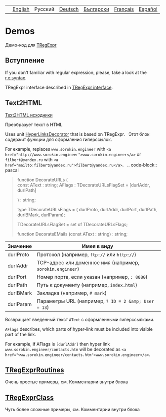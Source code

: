 |     |                                                             |         |                                                                |                                                                  |                                                                 |                                                                |
|-----|-------------------------------------------------------------|---------|----------------------------------------------------------------|------------------------------------------------------------------|-----------------------------------------------------------------|----------------------------------------------------------------|
|     | [English](https://regex.sorokin.engineer/demos/) | Русский | [Deutsch](https://regex.sorokin.engineer/de/demos/) | [Български](https://regex.sorokin.engineer/bg/demos/) | [Français](https://regex.sorokin.engineer/fr/demos/) | [Español](https://regex.sorokin.engineer/es/demos/) |

# Demos

Демо-код для [TRegExpr](../tregexpr/)

## Вступление

If you don't familiar with regular expression, please, take a look at
the [r.e.syntax](../regular_expressions/).

TRegExpr interface described in [TRegExpr interface](../tregexpr/).

## Text2HTML

[Text2HTML
исходники](https://github.com/andgineer/TRegExpr/tree/master/examples/Text2HTML)

Преобразует текст в HTML

Uses unit
[HyperLinksDecorator](https://github.com/andgineer/TRegExpr/blob/master/src/HyperLinksDecorator.pas)
that is based on TRegExpr.   Этот блок содержит функции для оформления
гиперссылок.

For example, replaces `www.sorokin.engineer` with
`<a href="http://www.sorokin.engineer">www.sorokin.engineer</a>` or
`filbert@yandex.ru` with
`<a href="mailto:filbert@yandex.ru">filbert@yandex.ru</a>`.   ..
code-block:: pascal

> function DecorateURLs (  
> const AText : string; AFlags : TDecorateURLsFlagSet = \[durlAddr,
> durlPath\]
>
> ) : string;
>
> type TDecorateURLsFlags = ( durlProto, durlAddr, durlPort, durlPath,
> durlBMark, durlParam);
>
> TDecorateURLsFlagSet = set of TDecorateURLsFlags;
>
> function DecorateEMails (const AText : string) : string;  

| Значение   | Имея в виду                                               |
|------------|-----------------------------------------------------------|
| durlProto  | Протокол (например, `ftp://` или `http://`)               |
| durlAddr   | TCP-адрес или доменное имя (например, `sorokin.engineer`) |
| durlPort   | Номер порта, если указан (например, `: 8080`)             |
| durlPath   | Путь к документу (например, `index.html`)                 |
| durlBMark  | Закладка (например, `# mark`)                             |
| durlParam  | Параметры URL (например, `? ID = 2 &amp; User = 13`)      |

Возвращает введенный текст `AText` с оформленными гиперссылками.

`AFlags` describes, which parts of hyper-link must be included into
visible part of the link.

For example, if <span class="title-ref">AFlags</span> is `[durlAddr]`
then hyper link `www.sorokin.engineer/contacts.htm` will be decorated as
`<a href="www.sorokin.engineer/contacts.htm">www.sorokin.engineer</a>`.

## [TRegExprRoutines](https://github.com/andgineer/TRegExpr/tree/master/examples/TRegExprRoutines)

Очень простые примеры, см. Комментарии внутри блока

## [TRegExprClass](https://github.com/andgineer/TRegExpr/tree/master/examples/TRegExprClass)

Чуть более сложные примеры, см. Комментарии внутри блока
